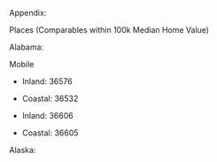 Appendix:


Places (Comparables within 100k Median Home Value)

Alabama:

Mobile
- Inland: 36576
- Coastal: 36532

- Inland: 36606
- Coastal: 36605

Alaska:

